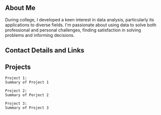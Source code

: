 ## About Me

During college, I developed a keen interest in data analysis, particularly its applications to diverse fields. I'm passionate about using data to solve both professional and personal challenges, finding satisfaction in solving problems and informing decisions. 

## Contact Details and Links

## Projects 
    Project 1:
    Summary of Project 1

    Project 2:
    Summary of Porject 2

    Project 3:
    Summary of Project 3
   